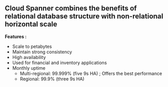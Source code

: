 ## Cloud Spanner combines the benefits of relational database structure with non-relational horizontal scale

**Features :**
- Scale to petabytes
- Maintain strong consistency
- High availability
- Used for financial and inventory applications
- Monthly uptime
    - Multi-regional: 99.999% (five 9s HA) ; Offers the best performance
    - Regional: 99.9% (three 9s HA)

<img src="" />
